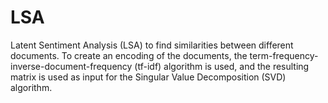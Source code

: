 # LSA
Latent Sentiment Analysis (LSA) to find similarities between different documents. To create an encoding of the documents, the term-frequency-inverse-document-frequency (tf-idf) algorithm is used, and the resulting matrix is used as input for the Singular Value Decomposition (SVD) algorithm.
